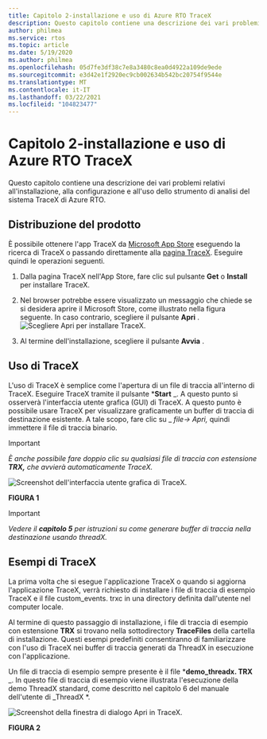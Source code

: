 ```yaml
---
title: Capitolo 2-installazione e uso di Azure RTO TraceX
description: Questo capitolo contiene una descrizione dei vari problemi relativi all'installazione, alla configurazione e all'uso dello strumento di analisi del sistema TraceX di Azure RTO.
author: philmea
ms.service: rtos
ms.topic: article
ms.date: 5/19/2020
ms.author: philmea
ms.openlocfilehash: 05d7fe3df38c7e8a3480c8ea0d4922a109de9ede
ms.sourcegitcommit: e3d42e1f2920ec9cb002634b542bc20754f9544e
ms.translationtype: MT
ms.contentlocale: it-IT
ms.lasthandoff: 03/22/2021
ms.locfileid: "104823477"
---
```

# <a name="chapter-2---installation-and-use-of-azure-rtos-tracex"></a>Capitolo 2-installazione e uso di Azure RTO TraceX

Questo capitolo contiene una descrizione dei vari problemi relativi all'installazione, alla configurazione e all'uso dello strumento di analisi del sistema TraceX di Azure RTO. 

## <a name="product-distribution"></a>Distribuzione del prodotto

È possibile ottenere l'app TraceX da [Microsoft App Store](https://microsoft.com/store/apps) eseguendo la ricerca di TraceX o passando direttamente alla [pagina TraceX](https://www.microsoft.com/p/azure-rtos-tracex/9nf1lfd5xxg3?activetab=pivot:overviewtab). Eseguire quindi le operazioni seguenti.

1. Dalla pagina TraceX nell'App Store, fare clic sul pulsante **Get** o **Install** per installare TraceX.

1. Nel browser potrebbe essere visualizzato un messaggio che chiede se si desidera aprire il Microsoft Store, come illustrato nella figura seguente. In caso contrario, scegliere il pulsante **Apri** .
![Scegliere Apri per installare TraceX.](../guix/media/guix-studio/open-ms-store.png)

1. Al termine dell'installazione, scegliere il pulsante **Avvia** . 

## <a name="using-tracex"></a>Uso di TraceX

L'uso di TraceX è semplice come l'apertura di un file di traccia all'interno di TraceX. Eseguire TraceX tramite il pulsante ***Start** _. A questo punto si osserverà l'interfaccia utente grafica (GUI) di TraceX. A questo punto è possibile usare TraceX per visualizzare graficamente un buffer di traccia di destinazione esistente. A tale scopo, fare clic su _ *_file-> Apri,_* quindi immettere il file di traccia binario.

>[!IMPORTANT]
>*È anche possibile fare doppio clic su qualsiasi file di traccia con estensione **TRX,** che avvierà automaticamente TraceX.*

![Screenshot dell'interfaccia utente grafica di TraceX.](./media/user-guide/screen_shot_8.png)

**FIGURA 1**

>[!IMPORTANT]
>*Vedere il **capitolo 5** per istruzioni su come generare buffer di traccia nella destinazione usando threadX.*

## <a name="tracex-examples"></a>Esempi di TraceX

La prima volta che si esegue l'applicazione TraceX o quando si aggiorna l'applicazione TraceX, verrà richiesto di installare i file di traccia di esempio TraceX e il file custom_events. trxc in una directory definita dall'utente nel computer locale.

Al termine di questo passaggio di installazione, i file di traccia di esempio con estensione **TRX** si trovano nella sottodirectory **TraceFiles** della cartella di installazione. Questi esempi predefiniti consentiranno di familiarizzare con l'uso di TraceX nei buffer di traccia generati da ThreadX in esecuzione con l'applicazione.

Un file di traccia di esempio sempre presente è il file ***demo_threadx. TRX** _. In questo file di traccia di esempio viene illustrata l'esecuzione della demo ThreadX standard, come descritto nel capitolo 6 del manuale dell'utente di _ThreadX *.

![Screenshot della finestra di dialogo Apri in TraceX.](./media/user-guide/screen_shot_9.png)

**FIGURA 2**
